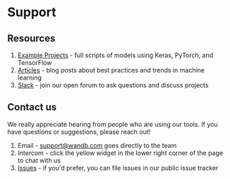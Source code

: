 # Support

## Resources

1. [Example Projects](https://github.com/charlesfrye/docs-box/tree/bfea5f551be5cc62d1588c780391dd5aaefa0aee/examples.md) - full scripts of models using Keras, PyTorch, and TensorFlow
2. [Articles](https://www.wandb.com/articles) - blog posts about best practices and trends in machine learning
3. [Slack](http://wandb.me/slack) - join our open forum to ask questions and discuss projects

## Contact us

We really appreciate hearing from people who are using our tools. If you have questions or suggestions, please reach out!

1. Email - support@wandb.com goes directly to the team
2. Intercom - click the yellow widget in the lower right corner of the page to chat with us
3. [Issues](https://github.com/wandb/client) - if you'd prefer, you can file issues in our public issue tracker

